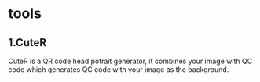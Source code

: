 # tools

## 1.CuteR
CuteR is a QR code head potrait generator, it combines your image with QC code which generates QC code with your image as the background.

